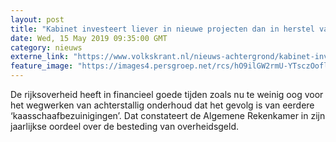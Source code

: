 ```yaml
---
layout: post
title: "Kabinet investeert liever in nieuwe projecten dan in herstel van ‘kaasschaafbezuinigingen’"
date: Wed, 15 May 2019 09:35:00 GMT
category: nieuws
externe_link: "https://www.volkskrant.nl/nieuws-achtergrond/kabinet-investeert-liever-in-nieuwe-projecten-dan-in-herstel-van-kaasschaafbezuinigingen~bfd42ccf/"
feature_image: "https://images4.persgroep.net/rcs/hO9ilGW2rmU-YTsczOoflUQ0lNg/diocontent/148420469/_crop/278/0/2951/2947/_fill/320/320?appId=93a17a8fd81db0de025c8abd1cca1279&quality=0.85"
---
```


De rijksoverheid heeft in financieel goede tijden zoals nu te weinig oog voor het wegwerken van achterstallig onderhoud dat het gevolg is van eerdere ‘kaasschaafbezuinigingen’. Dat constateert de Algemene Rekenkamer in zijn jaarlijkse oordeel over de besteding van overheidsgeld.
